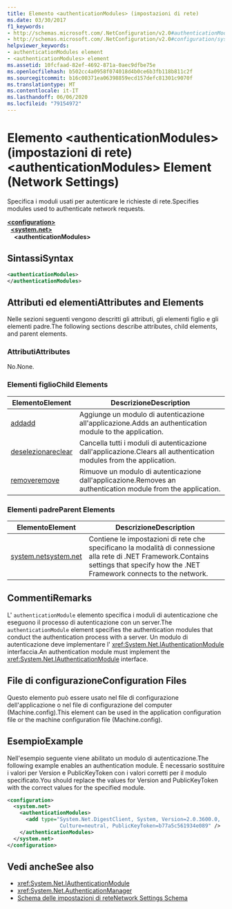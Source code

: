 ```yaml
---
title: Elemento <authenticationModules> (impostazioni di rete)
ms.date: 03/30/2017
f1_keywords:
- http://schemas.microsoft.com/.NetConfiguration/v2.0#authenticationModules
- http://schemas.microsoft.com/.NetConfiguration/v2.0#configuration/system.net/authenticationModules
helpviewer_keywords:
- authenticationModules element
- <authenticationModules> element
ms.assetid: 10fcfaad-82ef-4692-871a-0aec9dfbe75e
ms.openlocfilehash: b502cc4a0958f074018d4b0ce6b3fb118b811c2f
ms.sourcegitcommit: b16c00371ea06398859ecd157defc81301c9070f
ms.translationtype: MT
ms.contentlocale: it-IT
ms.lasthandoff: 06/06/2020
ms.locfileid: "79154972"
---
```

# <a name="authenticationmodules-element-network-settings"></a><span data-ttu-id="a5adc-102">Elemento \<authenticationModules> (impostazioni di rete)</span><span class="sxs-lookup"><span data-stu-id="a5adc-102">\<authenticationModules> Element (Network Settings)</span></span>
<span data-ttu-id="a5adc-103">Specifica i moduli usati per autenticare le richieste di rete.</span><span class="sxs-lookup"><span data-stu-id="a5adc-103">Specifies modules used to authenticate network requests.</span></span>  

[**\<configuration>**](../configuration-element.md)\
&nbsp;&nbsp;[**\<system.net>**](system-net-element-network-settings.md)\
&nbsp;&nbsp;&nbsp;&nbsp;**\<authenticationModules>**

## <a name="syntax"></a><span data-ttu-id="a5adc-104">Sintassi</span><span class="sxs-lookup"><span data-stu-id="a5adc-104">Syntax</span></span>  
  
```xml  
<authenticationModules>
</authenticationModules>  
```  
  
## <a name="attributes-and-elements"></a><span data-ttu-id="a5adc-105">Attributi ed elementi</span><span class="sxs-lookup"><span data-stu-id="a5adc-105">Attributes and Elements</span></span>  
 <span data-ttu-id="a5adc-106">Nelle sezioni seguenti vengono descritti gli attributi, gli elementi figlio e gli elementi padre.</span><span class="sxs-lookup"><span data-stu-id="a5adc-106">The following sections describe attributes, child elements, and parent elements.</span></span>  
  
### <a name="attributes"></a><span data-ttu-id="a5adc-107">Attributi</span><span class="sxs-lookup"><span data-stu-id="a5adc-107">Attributes</span></span>  
 <span data-ttu-id="a5adc-108">No.</span><span class="sxs-lookup"><span data-stu-id="a5adc-108">None.</span></span>  
  
### <a name="child-elements"></a><span data-ttu-id="a5adc-109">Elementi figlio</span><span class="sxs-lookup"><span data-stu-id="a5adc-109">Child Elements</span></span>  
  
|<span data-ttu-id="a5adc-110">**Elemento**</span><span class="sxs-lookup"><span data-stu-id="a5adc-110">**Element**</span></span>|<span data-ttu-id="a5adc-111">**Descrizione**</span><span class="sxs-lookup"><span data-stu-id="a5adc-111">**Description**</span></span>|  
|-----------------|---------------------|  
|[<span data-ttu-id="a5adc-112">add</span><span class="sxs-lookup"><span data-stu-id="a5adc-112">add</span></span>](add-element-for-authenticationmodules-network-settings.md)|<span data-ttu-id="a5adc-113">Aggiunge un modulo di autenticazione all'applicazione.</span><span class="sxs-lookup"><span data-stu-id="a5adc-113">Adds an authentication module to the application.</span></span>|  
|[<span data-ttu-id="a5adc-114">deselezionare</span><span class="sxs-lookup"><span data-stu-id="a5adc-114">clear</span></span>](clear-element-for-authenticationmodules-network-settings.md)|<span data-ttu-id="a5adc-115">Cancella tutti i moduli di autenticazione dall'applicazione.</span><span class="sxs-lookup"><span data-stu-id="a5adc-115">Clears all authentication modules from the application.</span></span>|  
|[<span data-ttu-id="a5adc-116">remove</span><span class="sxs-lookup"><span data-stu-id="a5adc-116">remove</span></span>](remove-element-for-authenticationmodules-network-settings.md)|<span data-ttu-id="a5adc-117">Rimuove un modulo di autenticazione dall'applicazione.</span><span class="sxs-lookup"><span data-stu-id="a5adc-117">Removes an authentication module from the application.</span></span>|  
  
### <a name="parent-elements"></a><span data-ttu-id="a5adc-118">Elementi padre</span><span class="sxs-lookup"><span data-stu-id="a5adc-118">Parent Elements</span></span>  
  
|<span data-ttu-id="a5adc-119">**Elemento**</span><span class="sxs-lookup"><span data-stu-id="a5adc-119">**Element**</span></span>|<span data-ttu-id="a5adc-120">**Descrizione**</span><span class="sxs-lookup"><span data-stu-id="a5adc-120">**Description**</span></span>|  
|-----------------|---------------------|  
|[<span data-ttu-id="a5adc-121">system.net</span><span class="sxs-lookup"><span data-stu-id="a5adc-121">system.net</span></span>](system-net-element-network-settings.md)|<span data-ttu-id="a5adc-122">Contiene le impostazioni di rete che specificano la modalità di connessione alla rete di .NET Framework.</span><span class="sxs-lookup"><span data-stu-id="a5adc-122">Contains settings that specify how the .NET Framework connects to the network.</span></span>|  
  
## <a name="remarks"></a><span data-ttu-id="a5adc-123">Commenti</span><span class="sxs-lookup"><span data-stu-id="a5adc-123">Remarks</span></span>  
 <span data-ttu-id="a5adc-124">L' `authenticationModule` elemento specifica i moduli di autenticazione che eseguono il processo di autenticazione con un server.</span><span class="sxs-lookup"><span data-stu-id="a5adc-124">The `authenticationModule` element specifies the authentication modules that conduct the authentication process with a server.</span></span> <span data-ttu-id="a5adc-125">Un modulo di autenticazione deve implementare l' <xref:System.Net.IAuthenticationModule> interfaccia.</span><span class="sxs-lookup"><span data-stu-id="a5adc-125">An authentication module must implement the <xref:System.Net.IAuthenticationModule> interface.</span></span>  
  
## <a name="configuration-files"></a><span data-ttu-id="a5adc-126">File di configurazione</span><span class="sxs-lookup"><span data-stu-id="a5adc-126">Configuration Files</span></span>  
 <span data-ttu-id="a5adc-127">Questo elemento può essere usato nel file di configurazione dell'applicazione o nel file di configurazione del computer (Machine.config).</span><span class="sxs-lookup"><span data-stu-id="a5adc-127">This element can be used in the application configuration file or the machine configuration file (Machine.config).</span></span>  
  
## <a name="example"></a><span data-ttu-id="a5adc-128">Esempio</span><span class="sxs-lookup"><span data-stu-id="a5adc-128">Example</span></span>  
 <span data-ttu-id="a5adc-129">Nell'esempio seguente viene abilitato un modulo di autenticazione.</span><span class="sxs-lookup"><span data-stu-id="a5adc-129">The following example enables an authentication module.</span></span> <span data-ttu-id="a5adc-130">È necessario sostituire i valori per Version e PublicKeyToken con i valori corretti per il modulo specificato.</span><span class="sxs-lookup"><span data-stu-id="a5adc-130">You should replace the values for Version and PublicKeyToken with the correct values for the specified module.</span></span>  
  
```xml  
<configuration>  
  <system.net>  
    <authenticationModules>  
      <add type="System.Net.DigestClient, System, Version=2.0.3600.0,  
                 Culture=neutral, PublicKeyToken=b77a5c561934e089" />  
    </authenticationModules>  
  </system.net>  
</configuration>  
```  
  
## <a name="see-also"></a><span data-ttu-id="a5adc-131">Vedi anche</span><span class="sxs-lookup"><span data-stu-id="a5adc-131">See also</span></span>

- <xref:System.Net.IAuthenticationModule>
- <xref:System.Net.AuthenticationManager>
- [<span data-ttu-id="a5adc-132">Schema delle impostazioni di rete</span><span class="sxs-lookup"><span data-stu-id="a5adc-132">Network Settings Schema</span></span>](index.md)
